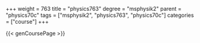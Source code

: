 +++
weight = 763
title = "physics763"
degree = "msphysik2"
parent = "physics70c"
tags = ["msphysik2", "physics763", "physics70c"]
categories = ["course"]
+++

{{< genCoursePage >}}
